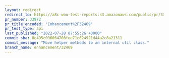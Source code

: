 ```yaml
---
layout: redirect
redirect_to: https://a8c-woo-test-reports.s3.amazonaws.com/public/pr/33972/api/index.html
pr_number: 33972
pr_title_encoded: "Enhancement%2F32469"
pr_test_type: api
last_published: "2022-07-28 07:55:26 +0000"
commit_sha: 8c495c096064708fee71c624921d44a2c8a21311
commit_message: "Move helper methods to an internal util class."
branch_name: enhancement/32469
---
```

